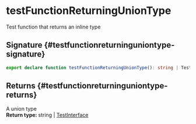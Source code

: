 # testFunctionReturningUnionType

Test function that returns an inline type  

## Signature {#testfunctionreturninguniontype-signature}

```typescript
export declare function testFunctionReturningUnionType(): string | TestInterface;
```

## Returns {#testfunctionreturninguniontype-returns}

A union type  
<b>Return type: </b>string | [TestInterface](docs/simple-suite-test/testinterface-interface)  

